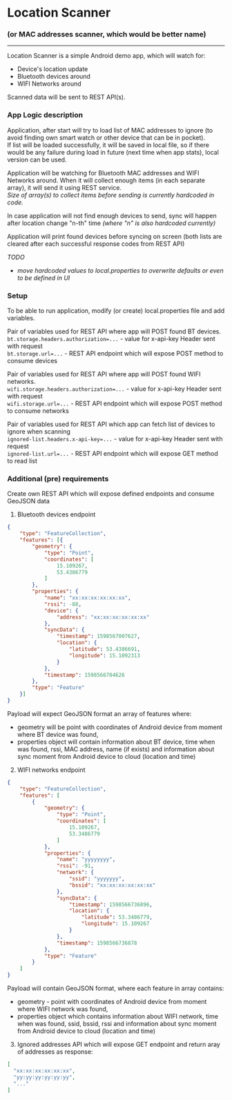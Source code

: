 # Location Scanner
### (or MAC addresses scanner, which would be better name)    
___  
Location Scanner is a simple Android demo app, which will watch for:
* Device's location update
* Bluetooth devices around
* WIFI Networks around  
  
Scanned data will be sent to REST API(s).


### App Logic description

Application, after start will try to load list of MAC addresses to ignore (to avoid finding own smart watch or other device that can be in pocket).  
If list will be loaded successfully, it will be saved in local file, so if there would be any failure during load in future (next time when app stats), local version can be used.

Application will be watching for Bluetooth MAC addresses and WIFI Networks around. When it will collect enough items (in each separate array), it will send it using REST service.  
*Size of array(s) to collect items before sending is currently hardcoded in code.*

In case application will not find enough devices to send, sync will happen after location change "n-th" time *(where "n" is also hardcoded currently)*

Application will print found devices before syncing on screen (both lists are cleared after each successful response codes from REST API)  


*TODO*  
* *move hardcoded values to local.properties to overwrite defaults or even to be defined in UI*  

### Setup

To be able to run application, modify (or create) local.properties file and add variables.

Pair of variables used for REST API where app will POST found BT devices.   
`bt.storage.headers.authorization=...` - value for x-api-key Header sent with request  
`bt.storage.url=...` - REST API endpoint which will expose POST method to consume devices  

Pair of variables used for REST API where app will POST found WIFI networks.         
`wifi.storage.headers.authorization=...` - value for x-api-key Header sent with request  
`wifi.storage.url=...` - REST API endpoint which will expose POST method to consume networks  

Pair of variables used for REST API which app can fetch list of devices to ignore when scanning  
`ignored-list.headers.x-api-key=...` - value for x-api-key Header sent with request  
`ignored-list.url=...` - REST API endpoint which will expose GET method to read list  


### Additional (pre) requirements
Create own REST API which will expose defined endpoints and consume GeoJSON data

1. Bluetooth devices endpoint
```json
{
    "type": "FeatureCollection",
    "features": [{
        "geometry": {
            "type": "Point",
            "coordinates": [
                15.109267,
                53.4386779
            ]
        },
        "properties": {
            "name": "xx:xx:xx:xx:xx:xx",
            "rssi": -88,
            "device": {
                "address": "xx:xx:xx:xx:xx:xx"
            },
            "syncData": {
                "timestamp": 1598567007627,
                "location": {
                    "latitude": 53.4386691,
                    "longitude": 15.1092313
                }
            },
            "timestamp": 1598566704626
        },
        "type": "Feature"
    }]
}
```
Payload will expect GeoJSON format an array of features where: 
* geometry will be point with coordinates of Android device from moment where BT device was found, 
* properties object will contain information about BT device, time when was found, rssi, MAC address, name (if exists) and information about sync moment from Android device to cloud (location and time)

2. WIFI networks endpoint
```json
{
    "type": "FeatureCollection",
    "features": [
        {
            "geometry": {
                "type": "Point",
                "coordinates": [
                    15.109267,
                    53.3486779
                ]
            },
            "properties": {
                "name": "yyyyyyyy",
                "rssi": -91,
                "network": {
                    "ssid": "yyyyyyy",
                    "bssid": "xx:xx:xx:xx:xx:xx"
                },
                "syncData": {
                    "timestamp": 1598566736896,
                    "location": {
                        "latitude": 53.3486779,
                        "longitude": 15.109267
                    }
                },
                "timestamp": 1598566736878
            },
            "type": "Feature"
        }
    ]
}
```
Payload will contain GeoJSON format, where each feature in array contains:
* geometry - point with coordinates of Android device from moment where WIFI network was found, 
* properties object which contains information about WIFI network, time when was found, ssid, bssid, rssi and information about sync moment from Android device to cloud (location and time)

3. Ignored addresses API which will expose GET endpoint and return aray of addresses as response:  
```json
[
  "xx:xx:xx:xx:xx:xx",
  "yy:yy:yy:yy:yy:yy",
  "..."
]

```
